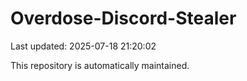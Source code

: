 # Overdose-Discord-Stealer

Last updated: 2025-07-18 21:20:02

This repository is automatically maintained.
